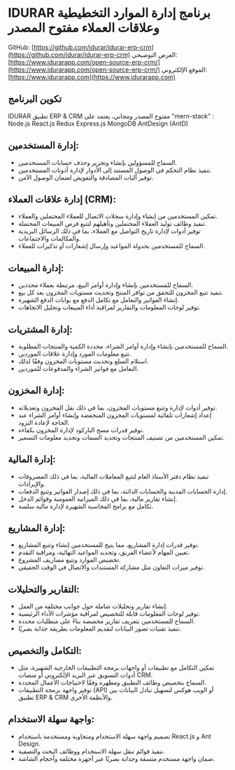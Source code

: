 # IDURAR برنامج إدارة الموارد التخطيطية وعلاقات العملاء مفتوح المصدر

GitHub: [https://github.com/idurar/idurar-erp-crm](https://github.com/idurar/idurar-erp-crm)
العرض التوضيحي: [https://www.idurarapp.com/open-source-erp-crm/](https://www.idurarapp.com/open-source-erp-crm/)
الموقع الإلكتروني: [https://www.idurarapp.com](https://www.idurarapp.com)

## تكوين البرنامج

IDURAR تطبيق ERP & CRM مفتوح المصدر ومجاني، يعتمد على "mern-stack" : Node.js React.js Redux Express.js MongoDB AntDesign (AntD)

## إدارة المستخدمين:

- السماح للمسؤولين بإنشاء وتحرير وحذف حسابات المستخدمين.
- تنفيذ نظام التحكم في الوصول المستند إلى الأدوار لإدارة أذونات المستخدمين.
- توفير آليات المصادقة والتفويض لضمان الوصول الآمن.

## إدارة علاقات العملاء (CRM):

- تمكين المستخدمين من إنشاء وإدارة سجلات الاتصال للعملاء المحتملين والعملاء.
- تنفيذ وظائف توليد العملاء المحتملين وتأهيلهم لتتبع فرص المبيعات المحتملة.
- توفير أدوات لإدارة تاريخ التواصل مع العملاء، بما في ذلك الرسائل البريدية والمكالمات والاجتماعات.
- السماح للمستخدمين بجدولة المواعيد وإرسال إشعارات أو تذكيرات للعملاء.

## إدارة المبيعات:

- السماح للمستخدمين بإنشاء وإدارة أوامر البيع، مرتبطة بعملاء محددين.
- تنفيذ تتبع المخزون للتحقق من توافر المنتج وتحديث مستويات المخزون بعد كل بيع.
- إنشاء الفواتير والتعامل مع تكامل الدفع مع بوابات الدفع الشهيرة.
- توفير لوحات المعلومات والتقارير لمراقبة أداء المبيعات وتحليل الاتجاهات.

## إدارة المشتريات:

- السماح للمستخدمين بإنشاء وإدارة أوامر الشراء، محددة الكمية والمنتجات المطلوبة.
- تتبع معلومات المورد وإدارة علاقات الموردين.
- استلام السلع وتحديث مستويات المخزون وفقًا لذلك.
- التعامل مع فواتير الشراء والمدفوعات للموردين.

## إدارة المخزون:

- توفير أدوات لإدارة وتتبع مستويات المخزون، بما في ذلك نقل المخزون وتعديلاته.
- إعداد إشعارات تلقائية لمستويات المخزون المنخفضة وإنشاء أوامر الشراء عند الحاجة لإعادة التزود.
- توفير قدرات مسح الباركود لإدارة المخزون بكفاءة.
- تمكين المستخدمين من تصنيف المنتجات وتحديد السمات وتحديد معلومات التسعير.

## إدارة المالية:

- تنفيذ نظام دفتر الأستاذ العام لتتبع المعاملات المالية، بما في ذلك المصروفات والإيرادات.
- إدارة الحسابات المدينة والحسابات الدائنة، بما في ذلك إصدار الفواتير وتتبع الدفعات.
- إنشاء تقارير مالية، بما في ذلك الميزانية العمومية وقوائم الدخل.
- تكامل مع برامج المحاسبة الشهيرة لإدارة مالية سلسة.

## إدارة المشاريع:

- توفير قدرات إدارة المشاريع، مما يتيح للمستخدمين إنشاء وتتبع المشاريع.
- تعيين المهام لأعضاء الفريق، وتحديد المواعيد النهائية، ومراقبة التقدم.
- تخصيص الموارد وتتبع مصاريف المشروع.
- توفير ميزات التعاون مثل مشاركة المستندات والاتصال في الوقت الحقيقي.

## التقارير والتحليلات:

- إنشاء تقارير وتحليلات شاملة حول جوانب مختلفة من العمل.
- توفير لوحات المعلومات قابلة للتخصيص لمراقبة مؤشرات الأداء الرئيسية.
- السماح للمستخدمين بتعريف تقارير مخصصة بناءً على متطلبات محددة.
- تنفيذ تقنيات تصور البيانات لتقديم المعلومات بطريقة جذابة بصريًا.

## التكامل والتخصيص:

- تمكين التكامل مع تطبيقات أو واجهات برمجة التطبيقات الخارجية الشهيرة، مثل أدوات التسويق عبر البريد الإلكتروني أو منصات CRM.
- السماح بتخصيص وظائف التطبيق ومظهره وفقًا لاحتياجات الأعمال المحددة.
- توفير واجهة برمجة التطبيقات (API) أو الويب هوكس لتسهيل تبادل البيانات بين تطبيق ERP & CRM والأنظمة الأخرى.

## واجهة سهلة الاستخدام:

- تصميم واجهة سهلة الاستخدام ومتجاوبة ومستخدمة باستخدام React.js و Ant Design.
- تنفيذ قوائم تنقل سهلة الاستخدام ووظائف البحث والتصفية.
- ضمان واجهة مستخدم متسقة وجذابة بصريًا عبر أجهزة مختلفة وأحجام الشاشة.